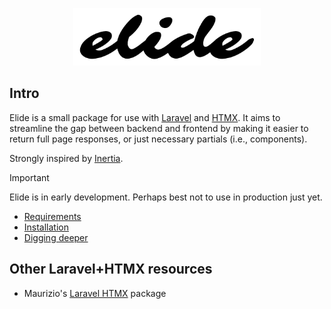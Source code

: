 <p align="center"><img src="/docs/art/elide-logo.svg" alt="Elide package logo" style="max-width: 300px"></p>

## Intro

Elide is a small package for use with [Laravel](https://laravel.com/) and [HTMX](https://htmx.org/). It aims to
streamline the gap between backend and frontend by making it easier to return full page responses, or just necessary
partials (i.e., components).

Strongly inspired by [Inertia](https://github.com/inertiajs/inertia-laravel).

> [!IMPORTANT]
> Elide is in early development. Perhaps best not to use in production just yet.

* [Requirements](./docs/requirements.md)
* [Installation](./docs/installation.md)
* [Digging deeper](./docs/digging-deeper.md)



## Other Laravel+HTMX resources

* Maurizio's [Laravel HTMX](https://github.com/mauricius/laravel-htmx) package